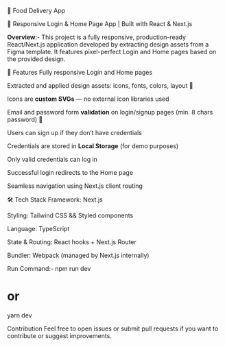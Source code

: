 🍔 Food Delivery App

🚀 Responsive Login & Home Page App | Built with React & Next.js

**Overview**:-
This project is a fully responsive, production-ready React/Next.js application developed by extracting design assets from a Figma template. It features pixel-perfect Login and Home pages based on the provided design.

🚀 Features
Fully responsive Login and Home pages

Extracted and applied design assets: icons, fonts, colors, layout 🎨

Icons are **custom SVGs** — no external icon libraries used

Email and password form **validation** on login/signup pages (min. 8 chars password) 🔐

Users can sign up if they don’t have credentials

Credentials are stored in **Local Storage** (for demo purposes)

Only valid credentials can log in

Successful login redirects to the Home page

Seamless navigation using Next.js client routing

🛠️ Tech Stack
Framework: Next.js

Styling: Tailwind CSS && Styled components

Language: TypeScript

State & Routing: React hooks + Next.js Router

Bundler: Webpack (managed by Next.js internally)

Run Command:-
npm run dev
# or
yarn dev

Contribution
Feel free to open issues or submit pull requests if you want to contribute or suggest improvements.
